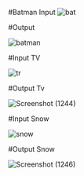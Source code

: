 #Batman  Input 
![bat](https://github.com/RezaBarghamadi/my-python/assets/43950994/9be6612e-b6b1-48b2-9e5b-ba5b869c8765)



#Output 

![batman](https://github.com/RezaBarghamadi/my-python/assets/43950994/731e20ec-cd36-4a71-9122-7351f52f0132)

#Input TV



![tr](https://github.com/RezaBarghamadi/my-python/assets/43950994/a5804ed0-cf82-4fa7-b40a-bbefc3b8be8b)



#Output Tv

![Screenshot (1244)](https://github.com/RezaBarghamadi/my-python/assets/43950994/30aaae7a-678e-4be6-87c7-2ea9e0b5896c)


#Input Snow


![snow](https://github.com/RezaBarghamadi/my-python/assets/43950994/8084000f-f30e-4ebf-8d5c-bf117a4a8506)


#Output Snow


![Screenshot (1246)](https://github.com/RezaBarghamadi/my-python/assets/43950994/7ae74e45-3fd1-4202-b4ac-7e20059da072)
